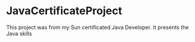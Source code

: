 # JavaCertificateProject
This project  was from my Sun certificated Java Developer. It presents the Java skills
